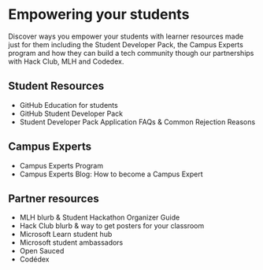 # Empowering your students
Discover ways you empower your students with learner resources made just for them including the Student Developer Pack, the Campus Experts program and how they can build a tech community though our partnerships with Hack Club, MLH and Codedex.

## Student Resources
- GitHub Education for students
- GitHub Student Developer Pack
- Student Developer Pack Application FAQs & Common Rejection Reasons

## Campus Experts
- Campus Experts Program
- Campus Experts Blog: How to become a Campus Expert

## Partner resources
- MLH blurb & Student Hackathon Organizer Guide
- Hack Club blurb & way to get posters for your classroom
- Microsoft Learn student hub
- Microsoft student ambassadors
- Open Sauced
- Codédex
